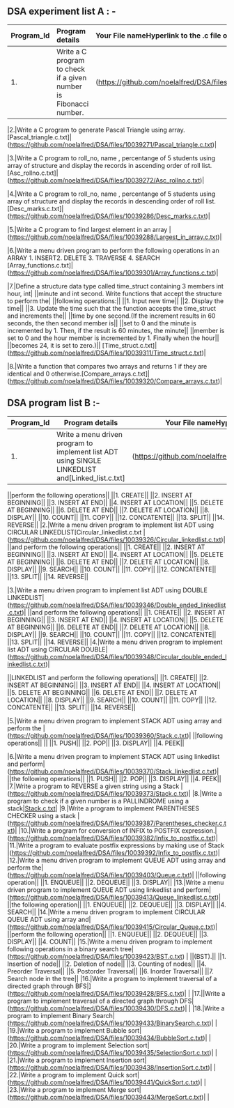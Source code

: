 
## DSA experiment list A  : - 

|Program_Id| Program details|Your File nameHyperlink to the .c file on github|
|:---------|:---------------|:------------------------------------------------|
|1.|Write a C program to check if a given number is Fibonacci number.|(https://github.com/noelalfred/DSA/files/10039264/Fibonacci.c.txt)|

|2.|Write a C program to generate Pascal Triangle using array.[Pascal_triangle.c.txt]|(https://github.com/noelalfred/DSA/files/10039271/Pascal_triangle.c.txt)|

|3.|Write a C program to roll_no, name , percentange of 5 students using array of structure and display the records in ascending order of roll list.[Asc_rollno.c.txt]|(https://github.com/noelalfred/DSA/files/10039272/Asc_rollno.c.txt)|

|4.|Write a C program to roll_no, name , percentange of 5 students using array of structure and display the records in descending order of roll list.
[Desc_marks.c.txt]|(https://github.com/noelalfred/DSA/files/10039286/Desc_marks.c.txt)|

|5.|Write a C program to find largest element in an array |(https://github.com/noelalfred/DSA/files/10039288/Largest_in_array.c.txt)|

|6.|Write a menu driven program to perform the following operations in an ARRAY 1. INSERT2. DELETE 3. TRAVERSE 4. SEARCH 
[Array_functions.c.txt]|(https://github.com/noelalfred/DSA/files/10039301/Array_functions.c.txt)|


|7.|Define a structure data type called time_struct containing 3 members int hour, int| 
||minute and int second. Write functions that accept the structure to perform the|
||following operations:||
||1. Input new time||
||2. Display the time||
||3. Update the time such that the function accepts the time_struct and increments the||
||time by one second.(If the increment results in 60 seconds, the then second member is||
||set to 0 and the minute is incremented by 1. Then, if the result is 60 minutes, the minute||
||member is set to 0 and the hour member is incremented by 1. Finally when the hour||
||becomes 24, it is set to zero.)||
[Time_struct.c.txt]|(https://github.com/noelalfred/DSA/files/10039311/Time_struct.c.txt)|

|8.|Write a function that compares two arrays and returns 1 if they are identical and 0 otherwise.[Compare_arrays.c.txt]|(https://github.com/noelalfred/DSA/files/10039320/Compare_arrays.c.txt)|



## DSA program list B :-
|Program_Id| Program details|Your File nameHyperlink to the .c file on github|
|----------|----------------|-------------------------------------------------|
|1.|Write a menu driven program to implement list ADT using SINGLE LINKEDLIST and[Linked_list.c.txt]|(https://github.com/noelalfred/DSA/files/10039323/Linked_list.c.txt)|

||perform the following operations||
||1. CREATE||
||2. INSERT AT BEGINNING||
||3. INSERT AT END||
||4. INSERT AT LOCATION||
||5. DELETE AT BEGINNING||
||6. DELETE AT END||
||7. DELETE AT LOCATION||
||8. DISPLAY||
||10. COUNT||
||11. COPY||
||12. CONCATENTE||
||13. SPLIT||
||14. REVERSE||
|2.|Write a menu driven program to implement list ADT using CIRCULAR LINKEDLIST[Circular_linkedlist.c.txt |(https://github.com/noelalfred/DSA/files/10039326/Circular_linkedlist.c.txt)|
||and perform the following operations||
||1. CREATE||
||2. INSERT AT BEGINNING||
||3. INSERT AT END||
||4. INSERT AT LOCATION||
||5. DELETE AT BEGINNING||
||6. DELETE AT END||
||7. DELETE AT LOCATION||
||8. DISPLAY||
||9. SEARCH||
||10. COUNT||
||11. COPY||
||12. CONCATENTE||
||13. SPLIT||
||14. REVERSE||

|3.|Write a menu driven program to implement list ADT using DOUBLE LINKEDLIST|(https://github.com/noelalfred/DSA/files/10039346/Double_ended_linkedlist.c.txt)|
||and perform the following operations||
||1. CREATE||
||2. INSERT AT BEGINNING||
||3. INSERT AT END||
||4. INSERT AT LOCATION||
||5. DELETE AT BEGINNING||
||6. DELETE AT END||
||7. DELETE AT LOCATION||
||8. DISPLAY||
||9. SEARCH||
||10. COUNT||
||11. COPY||
||12. CONCATENTE||
||13. SPLIT||
||14. REVERSE||
|4.|Write a menu driven program to implement list ADT using CIRCULAR DOUBLE|(https://github.com/noelalfred/DSA/files/10039348/Circular_double_ended_linkedlist.c.txt)|

||LINKEDLIST and perform the following operations||
||1. CREATE||
||2. INSERT AT BEGINNING||
||3. INSERT AT END||
||4. INSERT AT LOCATION||
||5. DELETE AT BEGINNING||
||6. DELETE AT END||
||7. DELETE AT LOCATION||
||8. DISPLAY||
||9. SEARCH||
||10. COUNT||
||11. COPY||
||12. CONCATENTE||
||13. SPLIT||
||14. REVERSE||

|5.|Write a menu driven program to implement STACK ADT using array and perform the |(https://github.com/noelalfred/DSA/files/10039360/Stack.c.txt)|
||following operations|| ||
||1. PUSH||
||2. POP||
||3. DISPLAY||
||4. PEEK||

|6.|Write a menu driven program to implement STACK ADT using linkedlist and perform|(https://github.com/noelalfred/DSA/files/10039370/Stack_linkedlist.c.txt)|
||the following operations||
||1. PUSH||
||2. POP||
||3. DISPLAY||
||4. PEEK||
|7.|Write a program to REVERSE a given string using a Stack |(https://github.com/noelalfred/DSA/files/10039373/Stack.c.txt)|
|8.|Write a program to check if a given number is a PALLINDROME using a stack|[Stack.c.txt](https://github.com/noelalfred/DSA/files/10039377/Stack.c.txt)|
|9.|Write a program to implement PARENTHESES CHECKER using a stack |(https://github.com/noelalfred/DSA/files/10039387/Parentheses_checker.c.txt)|
|10.|Write a program for conversion of INFIX to POSTFIX expression.|(https://github.com/noelalfred/DSA/files/10039382/Infix_to_postfix.c.txt)|
|11.|Write a program to evaluate postfix expressions by making use of Stack |(https://github.com/noelalfred/DSA/files/10039392/Infix_to_postfix.c.txt)|
|12.|Write a menu driven program to implement QUEUE ADT using array and perform the|(https://github.com/noelalfred/DSA/files/10039403/Queue.c.txt)|
||following operation||
||1. ENQUEUE||
||2. DEQUEUE||
||3. DISPLAY||
|13.|Write a menu driven program to implement QUEUE ADT using linkedlist and perform|(https://github.com/noelalfred/DSA/files/10039413/Queue_linkedlist.c.txt)|
||the following operation||
||1. ENQUEUE||
||2. DEQUEUE||
||3. DISPLAY||
||4. SEARCH||
|14.|Write a menu driven program to implement CIRCULAR QUEUE ADT using array and|(https://github.com/noelalfred/DSA/files/10039415/Circular_Queue.c.txt)|
||perform the following operation||
||1. ENQUEUE||
||2. DEQUEUE||
||3. DISPLAY||
||4. COUNT||
|15.|Write a menu driven program to implement following operations in a binary search tree|(https://github.com/noelalfred/DSA/files/10039423/BST.c.txt)
|
||(BST).||
||1. Insertion of node||
||2. Deletion of node||
||3. Counting of nodes||
||4. Preorder Traversal||
||5. Postorder Traversal||
||6. Inorder Traversal||
||7. Search node in the tree||
|16.|Write a program to implement traversal of a directed graph through BFS|](https://github.com/noelalfred/DSA/files/10039428/BFS.c.txt)|
|
|17.||Write a program to implement traversal of a directed graph through DFS|(https://github.com/noelalfred/DSA/files/10039430/DFS.c.txt)|
|
|18.|Write a program to implement Binary Search|(https://github.com/noelalfred/DSA/files/10039433/BinarySearch.c.txt)|
|
|19.|Write a program to implement Bubble sort|(https://github.com/noelalfred/DSA/files/10039434/BubbleSort.c.txt)|
|
|20.|Write a program to implement Selection sort|(https://github.com/noelalfred/DSA/files/10039435/SelectionSort.c.txt)|
|
|21.|Write a program to implement Insertion sort|(https://github.com/noelalfred/DSA/files/10039438/InsertionSort.c.txt)|
|
|22.|Write a program to implement Quick sort|(https://github.com/noelalfred/DSA/files/10039441/QuickSort.c.txt)|
|
|23.|Write a program to implement Merge sort|(https://github.com/noelalfred/DSA/files/10039443/MergeSort.c.txt)|
|



